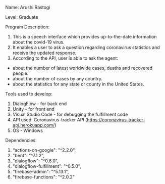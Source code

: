 Name: Arushi Rastogi

Level: Graduate

Program Description: 
1. This is a speech interface which provides up-to-the-date information about the covid-19 virus. 
2. It enables a user to ask a question regarding coronavirus statistics and receive the updated response.
3. According to the API, user is able to ask the agent: 
- about the number of latest worldwide cases, deaths and recovered people. 
- about the number of cases by any country.
- about the statistics for any state or county in the United States.

Tools used to develop:
1. DialogFlow - for back end
2. Unity - for front end
3. Visual Studio Code - for debugging the fulfillment code
4. API used: Coronavirus-tracker API (https://coronavirus-tracker-api.herokuapp.com/) 
5. OS - Windows

Dependencies: 
1. “actions-on-google": "^2.2.0",
2. "bent": "^7.1.2",
3. "dialogflow": "^0.6.0",
4. "dialogflow-fulfillment": "^0.5.0",
5. "firebase-admin": "^5.13.1",
6. "firebase-functions": "^2.0.2"

